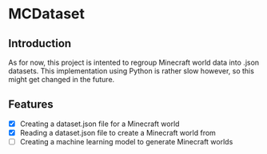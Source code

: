 # MCDataset

## Introduction

As for now, this project is intented to regroup Minecraft world data into .json datasets. This implementation using Python is rather slow however, so this might get changed in the future.

## Features

- [x] Creating a dataset.json file for a Minecraft world
- [x] Reading a dataset.json file to create a Minecraft world from
- [ ] Creating a machine learning model to generate Minecraft worlds
